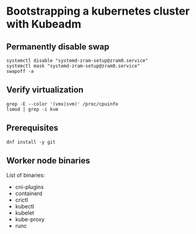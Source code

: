 # Bootstrapping a kubernetes cluster with Kubeadm


## Permanently disable swap

```shell
systemctl disable "systemd-zram-setup@zram0.service"
systemctl mask "systemd-zram-setup@zram0.service"
swapoff -a
```

## Verify virtualization

```shell
grep -E --color '(vmx|svm)' /proc/cpuinfo
lsmod | grep -i kvm
```

## Prerequisites

```shell
dnf install -y git
```

## Worker node binaries

List of binaries:
- cni-plugins
- containerd
- crictl
- kubectl
- kubelet
- kube-proxy
- runc

```shell

```